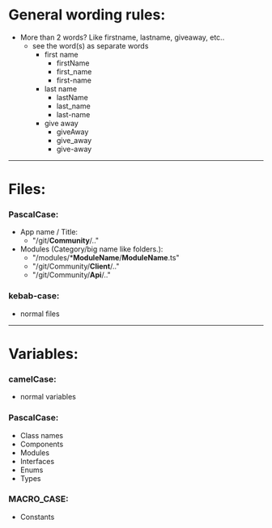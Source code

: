 # General wording rules:
- More than 2 words? Like firstname, lastname, giveaway, etc.. 
  - see the word(s) as separate words
    - first name
      - firstName
      - first_name
      - first-name
    - last name
        - lastName
        - last_name
        - last-name
    - give away
        - giveAway
        - give_away
        - give-away

---

# Files:

### PascalCase:
- App name / Title:
  - "/git/**Community**/.."
- Modules (Category/big name like folders.):
  - "/modules/***ModuleName**/**ModuleName**.ts"
  - "/git/Community/**Client**/.."
  - "/git/Community/**Api**/.."


### kebab-case:
- normal files

---

# Variables:

### camelCase:
- normal variables


### PascalCase:
- Class names
- Components
- Modules
- Interfaces
- Enums
- Types


### MACRO_CASE:
- Constants